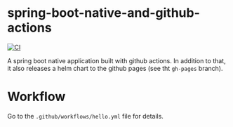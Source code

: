 # spring-boot-native-and-github-actions
[![CI](https://github.com/p-zalejko/spring-boot-native-and-github-actions/actions/workflows/hello.yml/badge.svg)](https://github.com/p-zalejko/spring-boot-native-and-github-actions/actions/workflows/hello.yml)

A spring boot native application built with github actions. In addition to that, it also releases a helm chart to the github pages (see tht `gh-pages` branch).

# Workflow
Go to the `.github/workflows/hello.yml` file for details.

